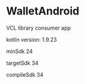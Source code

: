# WalletAndroid
VCL library consumer app

kotlin version: 1.9.23

minSdk 24 

targetSdk 34

compileSdk 34
